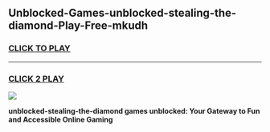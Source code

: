 
## Unblocked-Games-unblocked-stealing-the-diamond-Play-Free-mkudh
<h3>
<a href="https://premium76.site?title=unblocked-stealing-the-diamond&ref=19M">CLICK TO PLAY</a></h3>
<hr>

<h3>
<a href="https://premium76.site?title=unblocked-stealing-the-diamond&ref=19M">CLICK 2 PLAY</a>
  
</h3>

<a href="https://premium76.site?title=unblocked-stealing-the-diamond&ref=19M"><img src="https://clearcache.store/games.png"></a>


**unblocked-stealing-the-diamond games unblocked: Your Gateway to Fun and Accessible Online Gaming**
